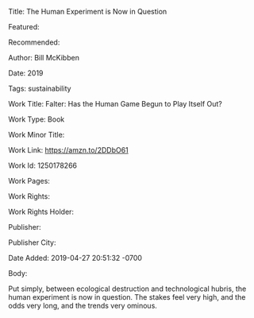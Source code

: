 Title: The Human Experiment is Now in Question

Featured: 

Recommended: 

Author: Bill McKibben

Date: 2019

Tags: sustainability

Work Title: Falter: Has the Human Game Begun to Play Itself Out?

Work Type: Book

Work Minor Title:  

Work Link: https://amzn.to/2DDbO61

Work Id:  1250178266

Work Pages:  

Work Rights:  

Work Rights Holder:  

Publisher:  

Publisher City:  

Date Added: 2019-04-27 20:51:32 -0700

Body:

Put simply, between ecological destruction and technological hubris, the human experiment is now in question. The stakes feel very high, and the odds very long, and the trends very ominous. 


